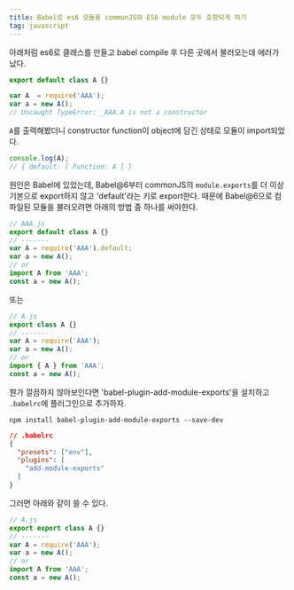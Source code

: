 ```yaml
---
title: Babel로 es6 모듈을 commonJS와 ES6 module 모두 호환되게 하기
tag: javascript
---
```


아래처럼 es6로 클래스를 만들고 babel compile 후 다른 곳에서 불러오는데 에러가 났다.

```javascript
export default class A {}

var A  = require('AAA');
var a = new A();
// Uncaught TypeError: _AAA.A is not a constructor
```

`A`를 출력해봤더니 constructor function이 object에 담긴 상태로 모듈이 import되었다.

```javascript
console.log(A);
// { default: [ Function: A ] }
```

원인은 Babel에 있었는데, Babel@6부터 commonJS의 `module.exports`를 더 이상 기본으로 export하지 않고 'default'라는 키로 export한다.
때문에 Babel@6으로 컴파일된 모듈을 불러오려면 아래의 방법 중 하나를 써야한다.

```javascript
// AAA.js
export default class A {}
// -------
var A = require('AAA').default;
var a = new A();
// or
import A from 'AAA';
const a = new A();
```

또는

```javascript
// A.js
export class A {}
// -------
var A = require('AAA');
var a = new A();
// or
import { A } from 'AAA';
const a = new A();
```

뭔가 깔끔하지 않아보인다면 'babel-plugin-add-module-exports'을 설치하고 `.babelrc`에 플러그인으로 추가하자.

```
npm install babel-plugin-add-module-exports --save-dev
```

```json
// .babelrc
{
  "presets": ["env"],
  "plugins": [
    "add-module-exports"
  ]
}
```

그러면 아래와 같이 쓸 수 있다.

```javascript
// A.js
export export class A {}
// -------
var A = require('AAA');
var a = new A();
// or
import A from 'AAA';
const a = new A();
```
